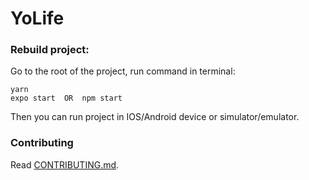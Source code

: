 # YoLife

### Rebuild project:

Go to the root of the project, run command in terminal:
```
yarn  
expo start  OR  npm start
```

Then you can run project in IOS/Android device or simulator/emulator.

### Contributing
Read [CONTRIBUTING.md](https://github.com/KignorChan/YoLife/blob/master/CONTRIBUTING.md).
